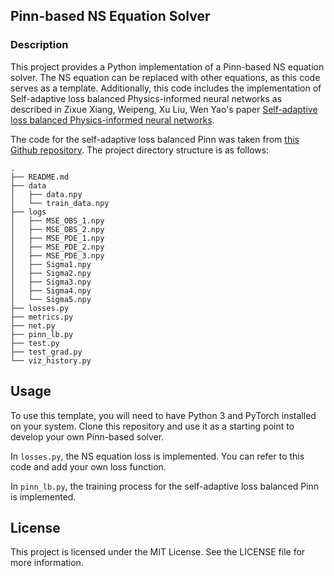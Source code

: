 ## Pinn-based NS Equation Solver

### Description

This project provides a Python implementation of a Pinn-based NS equation solver. The NS equation can be replaced with other equations, as this code serves as a template. Additionally, this code includes the implementation of Self-adaptive loss balanced Physics-informed neural networks as described in Zixue Xiang, Weipeng, Xu Liu, Wen Yao's paper [Self-adaptive loss balanced Physics-informed neural networks](https://doi.org/10.1016/j.neucom.2022.05.015).

The code for the self-adaptive loss balanced Pinn was taken from [this Github repository](https://github.com/xiangzixuebit/LBPINN). The project directory structure is as follows:

```
.
├── README.md
├── data
│   ├── data.npy
│   └── train_data.npy
├── logs
│   ├── MSE_OBS_1.npy
│   ├── MSE_OBS_2.npy
│   ├── MSE_PDE_1.npy
│   ├── MSE_PDE_2.npy
│   ├── MSE_PDE_3.npy
│   ├── Sigma1.npy
│   ├── Sigma2.npy
│   ├── Sigma3.npy
│   ├── Sigma4.npy
│   └── Sigma5.npy
├── losses.py
├── metrics.py
├── net.py
├── pinn_lb.py
├── test.py
├── test_grad.py
└── viz_history.py

```

## Usage

To use this template, you will need to have Python 3 and PyTorch installed on your system. Clone this repository and use it as a starting point to develop your own Pinn-based solver.

In `losses.py`, the NS equation loss is implemented. You can refer to this code and add your own loss function.

In `pinn_lb.py`, the training process for the self-adaptive loss balanced Pinn is implemented.

## License

This project is licensed under the MIT License. See the LICENSE file for more information.